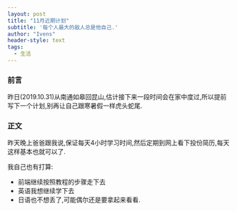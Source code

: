 ```yaml
---
layout: post
title: "11月近期计划"
subtitle: '每个人最大的敌人总是他自己.'
author: "Ivens"
header-style: text
tags:
  - 生活
---
```


### 前言
昨日(2019.10.31)从南通如皋回昆山,估计接下来一段时间会在家中度过,所以提前写下一个计划,别再让自己跟寒暑假一样虎头蛇尾.

### 正文

昨天晚上爸爸跟我说,保证每天4小时学习时间,然后定期到网上看下投份简历,每天这样基本也就可以了.

我自己也有打算:
- 前端继续按照教程的步骤走下去
- 英语我想继续学下去
- 日语也不想丢了,可能偶尔还是要拿起来看看.

